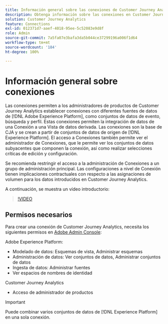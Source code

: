 ```yaml
---
title: Información general sobre las conexiones de Customer Journey Analytics
description: Obtenga información sobre las conexiones en Customer Journey Analytics.
solution: Customer Journey Analytics
feature: Connections
exl-id: 012371d7-aaef-4018-95ee-5c52083e9d8f
role: Admin
source-git-commit: 7a5fa07e3bafa3da5b044ce37299196a006f1d64
workflow-type: tm+mt
source-wordcount: '184'
ht-degree: 100%

---
```


# Información general sobre conexiones

Las conexiones permiten a los administradores de productos de Customer Journey Analytics establecer conexiones con diferentes fuentes de datos de [!DNL Adobe Experience Platform], como conjuntos de datos de evento, búsqueda y perfil. Estas conexiones permiten la integración de datos de una Conexión a una Vista de datos derivada. Las conexiones son la base de CJA y se crean a partir de conjuntos de datos de origen de [!DNL Experience Platform]. El acceso a Conexiones también permite ver el administrador de Conexiones, que le permite ver los conjuntos de datos subyacentes que componen la conexión, así como realizar selecciones críticas de edición y configuración.

Se recomienda restringir el acceso a la administración de Conexiones a un grupo de administración principal. Las configuraciones a nivel de Conexión tienen implicaciones contractuales con respecto a las asignaciones de volumen para los datos introducidos en Customer Journey Analytics.

A continuación, se muestra un vídeo introductorio:

>[!VIDEO](https://video.tv.adobe.com/v/35111/?quality=12&learn=on)

## Permisos necesarios

Para crear una conexión de Customer Journey Analytics, necesita los siguientes permisos en [Adobe Admin Console](https://helpx.adobe.com/es/enterprise/admin-guide.html/enterprise/using/manage-permissions-and-roles.ug.html):

Adobe Experience Platform:

* Modelado de datos: Esquemas de vista, Administrar esquemas
* Administración de datos: Ver conjuntos de datos, Administrar conjuntos de datos
* Ingesta de datos: Administrar fuentes
* Ver espacios de nombres de identidad

Customer Journey Analytics

* Acceso de administrador de productos

>[!IMPORTANT]
>
>Puede combinar varios conjuntos de datos de [!DNL Experience Platform] en una sola conexión.
